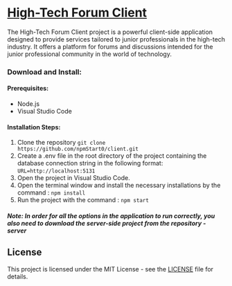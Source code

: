 # [High-Tech Forum Client](https://npmstart.onrender.com/)

The High-Tech Forum Client project is a powerful client-side application designed to provide services tailored to junior professionals in the high-tech industry. It offers a platform for forums and discussions intended for the junior professional community in the world of technology.

### Download and Install:

#### Prerequisites:
- Node.js 
- Visual Studio Code 

#### Installation Steps:

1. Clone the repository `git clone https://github.com/npmStart0/client.git`
2. Create a .env file in the root directory of the project containing the database connection string in the following format:
`URL=http://localhost:5131`
3. Open the project in Visual Studio Code.
4. Open the terminal window and install the necessary installations by the command : `npm install`
5. Run the project with the command : `npm start`

##### Note: In order for all the options in the application to run correctly, you also need to download the server-side project from the repository - server

## License  
This project is licensed under the MIT License - see the [LICENSE](LICENSE) file for details.
